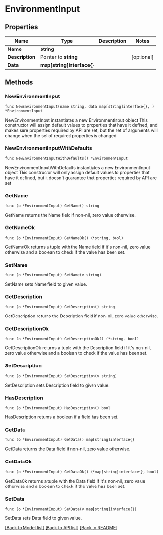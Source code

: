# EnvironmentInput

## Properties

Name | Type | Description | Notes
------------ | ------------- | ------------- | -------------
**Name** | **string** |  | 
**Description** | Pointer to **string** |  | [optional] 
**Data** | **map[string]interface{}** |  | 

## Methods

### NewEnvironmentInput

`func NewEnvironmentInput(name string, data map[string]interface{}, ) *EnvironmentInput`

NewEnvironmentInput instantiates a new EnvironmentInput object
This constructor will assign default values to properties that have it defined,
and makes sure properties required by API are set, but the set of arguments
will change when the set of required properties is changed

### NewEnvironmentInputWithDefaults

`func NewEnvironmentInputWithDefaults() *EnvironmentInput`

NewEnvironmentInputWithDefaults instantiates a new EnvironmentInput object
This constructor will only assign default values to properties that have it defined,
but it doesn't guarantee that properties required by API are set

### GetName

`func (o *EnvironmentInput) GetName() string`

GetName returns the Name field if non-nil, zero value otherwise.

### GetNameOk

`func (o *EnvironmentInput) GetNameOk() (*string, bool)`

GetNameOk returns a tuple with the Name field if it's non-nil, zero value otherwise
and a boolean to check if the value has been set.

### SetName

`func (o *EnvironmentInput) SetName(v string)`

SetName sets Name field to given value.


### GetDescription

`func (o *EnvironmentInput) GetDescription() string`

GetDescription returns the Description field if non-nil, zero value otherwise.

### GetDescriptionOk

`func (o *EnvironmentInput) GetDescriptionOk() (*string, bool)`

GetDescriptionOk returns a tuple with the Description field if it's non-nil, zero value otherwise
and a boolean to check if the value has been set.

### SetDescription

`func (o *EnvironmentInput) SetDescription(v string)`

SetDescription sets Description field to given value.

### HasDescription

`func (o *EnvironmentInput) HasDescription() bool`

HasDescription returns a boolean if a field has been set.

### GetData

`func (o *EnvironmentInput) GetData() map[string]interface{}`

GetData returns the Data field if non-nil, zero value otherwise.

### GetDataOk

`func (o *EnvironmentInput) GetDataOk() (*map[string]interface{}, bool)`

GetDataOk returns a tuple with the Data field if it's non-nil, zero value otherwise
and a boolean to check if the value has been set.

### SetData

`func (o *EnvironmentInput) SetData(v map[string]interface{})`

SetData sets Data field to given value.



[[Back to Model list]](../README.md#documentation-for-models) [[Back to API list]](../README.md#documentation-for-api-endpoints) [[Back to README]](../README.md)


